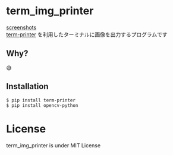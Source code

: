 # term_img_printer

[screenshots](https://raw.githubusercontent.com/fa0311/term-img-printer/master/docs/img/screenshots.png)<br>
[term-printer](https://github.com/nanato12/term-printer "term-printer") を利用したターミナルに画像を出力するプログラムです<br>

## Why?

:sweat_smile: <br>

## Installation

```console
$ pip install term-printer
$ pip install opencv-python
```

# License

term_img_printer is under MIT License
